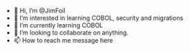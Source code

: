 - 👋 Hi, I’m @JimFoil
- 👀 I’m interested in learning COBOL, security and migrations
- 🌱 I’m currently learning COBOL
- 💞️ I’m looking to collaborate on anything.
- 📫 How to reach me message here

<!---
JimFoil/JimFoil is a ✨ special ✨ repository because its `README.md` (this file) appears on your GitHub profile.
You can click the Preview link to take a look at your changes.
--->
